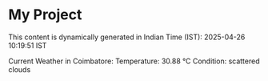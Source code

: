 # My Project

This content is dynamically generated in Indian Time (IST): 2025-04-26 10:19:51 IST


Current Weather in Coimbatore:
Temperature: 30.88 °C
Condition: scattered clouds
